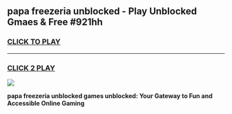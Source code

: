 
## papa freezeria unblocked - Play Unblocked Gmaes & Free #921hh
<h3>
<a href="https://news.freeplayer.one?title=papa_freezeria_unblocked&ref=24F">CLICK TO PLAY</a></h3>
<hr>

<h3>
<a href="https://news.freeplayer.one?title=papa_freezeria_unblocked&ref=24F">CLICK 2 PLAY</a>
  
</h3>

<a href="https://news.freeplayer.one?title=papa_freezeria_unblocked&ref=24F/"><img src="https://clearcache.store/games.png"></a>


**papa freezeria unblocked games unblocked: Your Gateway to Fun and Accessible Online Gaming**
